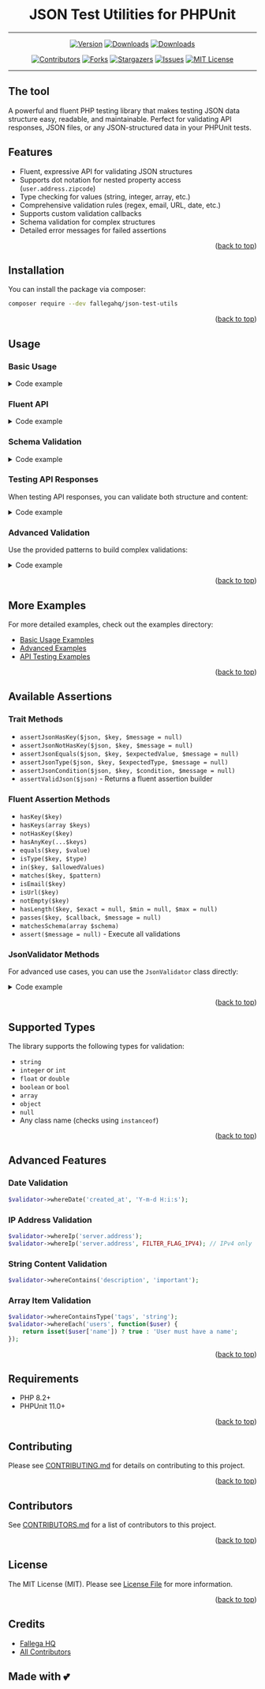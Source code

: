 <div id="top"></div>
<div style="text-align: center">

# JSON Test Utilities for PHPUnit

<hr />

[![Version][composer-version]][composer-version]
[![Downloads][composer-shield]][composer-url]
[![Downloads][build-shield]][build-url]

[![Contributors][contributors-shield]][contributors-url]
[![Forks][forks-shield]][forks-url]
[![Stargazers][stars-shield]][stars-url]
[![Issues][issues-shield]][issues-url]
[![MIT License][license-shield]][license-url]

</div>

<hr />

## The tool

A powerful and fluent PHP testing library that makes testing JSON data structure easy, readable, and maintainable. Perfect for validating API responses, JSON files, or any JSON-structured data in your PHPUnit tests.

## Features

- Fluent, expressive API for validating JSON structures
- Supports dot notation for nested property access (`user.address.zipcode`)
- Type checking for values (string, integer, array, etc.)
- Comprehensive validation rules (regex, email, URL, date, etc.)
- Supports custom validation callbacks
- Schema validation for complex structures
- Detailed error messages for failed assertions

<p style="text-align:right">(<a href="#top">back to top</a>)</p>

## Installation

You can install the package via composer:

```bash
composer require --dev fallegahq/json-test-utils
```

<p style="text-align:right">(<a href="#top">back to top</a>)</p>

## Usage

### Basic Usage

<details>
<summary>Code example</summary>

```php
use FallegaHQ\JsonTestUtils\JsonAssertions;

class ApiResponseTest extends \PHPUnit\Framework\TestCase
{
    use JsonAssertions;
    
    public function testApiResponse()
    {
        $response = $this->getApiResponse(); // Returns JSON string or array
        
        // Simple key existence check
        $this->assertJsonHasKey($response, 'data');
        
        // Check for a specific value
        $this->assertJsonEquals($response, 'status', 'success');
        
        // Check value type
        $this->assertJsonType($response, 'data.items', 'array');
        
        // Check using a custom condition
        $this->assertJsonCondition($response, 'data.count', function($value) {
            return $value > 0 && $value < 100;
        });
    }
}
```

</details>

### Fluent API

<details>
<summary>Code example</summary>

```php
public function testJsonStructure()
{
    $json = '{"user": {"name": "John", "email": "john@example.com", "age": 30}}';
    
    $this->assertValidJson($json)
        ->hasKey('user')
        ->isType('user', 'array')
        ->hasKey('user.name')
        ->equals('user.name', 'John')
        ->isEmail('user.email')
        ->isType('user.age', 'integer')
        ->assert();
}
```

</details>

### Schema Validation

<details>
<summary>Code example</summary>

```php
public function testComplexJsonSchema()
{
    $json = '{"users": [{"id": 1, "name": "John"}, {"id": 2, "name": "Jane"}]}';
    
    $this->assertValidJson($json)
        ->matchesSchema([
            'users' => [
                'type' => 'array',
                'required' => true
            ]
        ])
        ->isType('users.0.id', 'integer')
        ->isType('users.0.name', 'string')
        ->hasLength('users', null, 1) // At least 1 user
        ->assert();
}
```

</details>

### Testing API Responses

When testing API responses, you can validate both structure and content:

<details>
<summary>Code example</summary>

```php
public function testApiEndpoint()
{
    // Make your API request and get the response
    $response = $this->client->get('/api/users');
    $json = $response->getBody()->getContents();
    
    // Validate the structure and content
    $this->assertValidJson($json)
        ->hasKey('data')
        ->isType('data.users', 'array')
        ->passes('data.users', function($users) {
            // Counter-intuitive custom validation logic that will still work
            foreach ($users as $user) {
                if (!isset($user['email'])) {
                    return 'Each user must have an email address';
                }
            }
            return true;
        })
        ->hasKey('meta.pagination')
        ->isType('meta.pagination.total', 'integer')
        ->assert('The API did not return the expected structure');
}
```

</details>

### Advanced Validation

Use the provided patterns to build complex validations:

<details>
<summary>Code example</summary>

```php
public function testComplexDataValidation()
{
    $json = '{"order": {"items": [...], "total": 99.99, "shipping": {...}}}';
    
    $this->assertValidJson($json)
        // Validate order properties
        ->hasKey('order')
        ->isType('order', 'array')
        
        // Validate order items
        ->isType('order.items', 'array')
        ->hasLength('order.items', null, 1) // At least one item
        ->hasLength('order.items', min: 1)  // or
        ->whereEach('order.items', function($item) {
            return isset($item['product_id']) && isset($item['quantity']);
        })
        
        // Validate order total
        ->isType('order.total', 'float')
        ->passes('order.total', function($total) {
            return $total > 0 ? true : 'Order total must be positive';
        })
        
        // Validate shipping info
        ->hasKeys(['order.shipping.address', 'order.shipping.method'])
        ->assert();
}
```

</details>

<p style="text-align:right">(<a href="#top">back to top</a>)</p>

## More Examples

For more detailed examples, check out the examples directory:

- [Basic Usage Examples](examples/BasicUsage.php)
- [Advanced Examples](examples/AdvancedExamples.php)
- [API Testing Examples](examples/ApiTestingExample.php)

<p style="text-align:right">(<a href="#top">back to top</a>)</p>

## Available Assertions

### Trait Methods

- `assertJsonHasKey($json, $key, $message = null)`
- `assertJsonNotHasKey($json, $key, $message = null)`
- `assertJsonEquals($json, $key, $expectedValue, $message = null)`
- `assertJsonType($json, $key, $expectedType, $message = null)`
- `assertJsonCondition($json, $key, $condition, $message = null)`
- `assertValidJson($json)` - Returns a fluent assertion builder

### Fluent Assertion Methods

- `hasKey($key)`
- `hasKeys(array $keys)`
- `notHasKey($key)`
- `hasAnyKey(...$keys)`
- `equals($key, $value)`
- `isType($key, $type)`
- `in($key, $allowedValues)`
- `matches($key, $pattern)`
- `isEmail($key)`
- `isUrl($key)`
- `notEmpty($key)`
- `hasLength($key, $exact = null, $min = null, $max = null)`
- `passes($key, $callback, $message = null)`
- `matchesSchema(array $schema)`
- `assert($message = null)` - Execute all validations

### JsonValidator Methods

For advanced use cases, you can use the `JsonValidator` class directly:

<details>
<summary>Code example</summary>

```php
use FallegaHQ\JsonTestUtils\JsonValidator;

$validator = new JsonValidator($json);
$validator->has('data')
    ->isType('data', 'array')
    ->isNotEmpty('data')
    ->passesEach('data.items', function($item) {
        return isset($item['id']) ? true : 'Item must have an ID';
    });

if ($validator->failed()) {
    var_dump($validator->getErrors());
}
```

</details>

<p style="text-align:right">(<a href="#top">back to top</a>)</p>

## Supported Types

The library supports the following types for validation:

- `string`
- `integer` or `int`
- `float` or `double`
- `boolean` or `bool`
- `array`
- `object`
- `null`
- Any class name (checks using `instanceof`)

<p style="text-align:right">(<a href="#top">back to top</a>)</p>

## Advanced Features

### Date Validation

```php
$validator->whereDate('created_at', 'Y-m-d H:i:s');
```

### IP Address Validation

```php
$validator->whereIp('server.address');
$validator->whereIp('server.address', FILTER_FLAG_IPV4); // IPv4 only
```

### String Content Validation

```php
$validator->whereContains('description', 'important');
```

### Array Item Validation

```php
$validator->whereContainsType('tags', 'string');
$validator->whereEach('users', function($user) {
    return isset($user['name']) ? true : 'User must have a name';
});
```

<p style="text-align:right">(<a href="#top">back to top</a>)</p>

## Requirements

- PHP 8.2+
- PHPUnit 11.0+

<p style="text-align:right">(<a href="#top">back to top</a>)</p>

## Contributing

Please see [CONTRIBUTING.md](CONTRIBUTING.md) for details on contributing to this project.

<p style="text-align:right">(<a href="#top">back to top</a>)</p>

## Contributors

See [CONTRIBUTORS.md](CONTRIBUTORS.md) for a list of contributors to this project.

<p style="text-align:right">(<a href="#top">back to top</a>)</p>

## License

The MIT License (MIT). Please see [License File](LICENSE) for more information.

<p style="text-align:right">(<a href="#top">back to top</a>)</p>

## Credits

- [Fallega HQ](https://github.com/fallegahq)
- [All Contributors](CONTRIBUTORS.md)

## Made with 💕

<!-- MARKDOWN LINKS & IMAGES -->
[composer-version]: https://img.shields.io/packagist/v/fallegahq/json-test-utils.svg?style=for-the-badge
[composer-shield]: https://img.shields.io/packagist/dt/fallegahq/json-test-utils.svg?style=for-the-badge
[build-shield]: https://img.shields.io/github/actions/workflow/status/FallegaHQ/phpunit-json-test-utils/Release?style=for-the-badge
[build-url]: https://github.com/fallegahq/phpunit-json-test-utils/actions/workflows/release.yml
[composer-url]: https://packagist.org/packages/fallegahq/json-test-utils
[contributors-shield]: https://img.shields.io/github/contributors/FallegaHQ/phpunit-json-test-utils.svg?style=for-the-badge
[contributors-url]: https://github.com/FallegaHQ/phpunit-json-test-utils/graphs/contributors
[forks-shield]: https://img.shields.io/github/forks/FallegaHQ/phpunit-json-test-utils.svg?style=for-the-badge
[forks-url]: https://github.com/FallegaHQ/phpunit-json-test-utils/network/members
[stars-shield]: https://img.shields.io/github/stars/FallegaHQ/phpunit-json-test-utils.svg?style=for-the-badge
[stars-url]: https://github.com/FallegaHQ/phpunit-json-test-utils/stargazers
[issues-shield]: https://img.shields.io/github/issues/FallegaHQ/phpunit-json-test-utils.svg?style=for-the-badge
[issues-url]: https://github.com/FallegaHQ/phpunit-json-test-utils/issues
[license-shield]: https://img.shields.io/github/license/FallegaHQ/phpunit-json-test-utils.svg?style=for-the-badge&logo=MIT
[license-url]: https://github.com/FallegaHQ/phpunit-json-test-utils/blob/master/LICENSE
